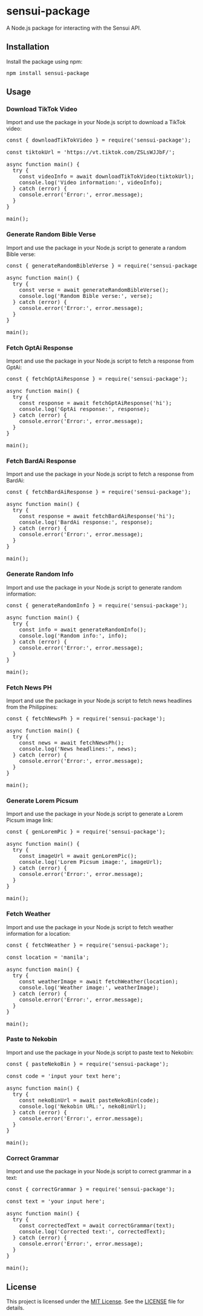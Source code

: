 <!DOCTYPE html>
<html>

<body>

<h1>sensui-package</h1>

<p>A Node.js package for interacting with the Sensui API.</p>

<h2>Installation</h2>

<p>Install the package using npm:</p>

<pre>
npm install sensui-package
</pre>

<h2>Usage</h2>

<h3>Download TikTok Video</h3>

<p>Import and use the package in your Node.js script to download a TikTok video:</p>

<pre>
const { downloadTikTokVideo } = require('sensui-package');

const tiktokUrl = 'https://vt.tiktok.com/ZSLsWJJbF/';

async function main() {
  try {
    const videoInfo = await downloadTikTokVideo(tiktokUrl);
    console.log('Video information:', videoInfo);
  } catch (error) {
    console.error('Error:', error.message);
  }
}

main();
</pre>

<h3>Generate Random Bible Verse</h3>

<p>Import and use the package in your Node.js script to generate a random Bible verse:</p>

<pre>
const { generateRandomBibleVerse } = require('sensui-package');

async function main() {
  try {
    const verse = await generateRandomBibleVerse();
    console.log('Random Bible verse:', verse);
  } catch (error) {
    console.error('Error:', error.message);
  }
}

main();
</pre>

<h3>Fetch GptAi Response</h3>

<p>Import and use the package in your Node.js script to fetch a response from GptAi:</p>

<pre>
const { fetchGptAiResponse } = require('sensui-package');

async function main() {
  try {
    const response = await fetchGptAiResponse('hi');
    console.log('GptAi response:', response);
  } catch (error) {
    console.error('Error:', error.message);
  }
}

main();
</pre>

<h3>Fetch BardAi Response</h3>

<p>Import and use the package in your Node.js script to fetch a response from BardAi:</p>

<pre>
const { fetchBardAiResponse } = require('sensui-package');

async function main() {
  try {
    const response = await fetchBardAiResponse('hi');
    console.log('BardAi response:', response);
  } catch (error) {
    console.error('Error:', error.message);
  }
}

main();
</pre>

<h3>Generate Random Info</h3>

<p>Import and use the package in your Node.js script to generate random information:</p>

<pre>
const { generateRandomInfo } = require('sensui-package');

async function main() {
  try {
    const info = await generateRandomInfo();
    console.log('Random info:', info);
  } catch (error) {
    console.error('Error:', error.message);
  }
}

main();
</pre>

<h3>Fetch News PH</h3>

<p>Import and use the package in your Node.js script to fetch news headlines from the Philippines:</p>

<pre>
const { fetchNewsPh } = require('sensui-package');

async function main() {
  try {
    const news = await fetchNewsPh();
    console.log('News headlines:', news);
  } catch (error) {
    console.error('Error:', error.message);
  }
}

main();
</pre>

<h3>Generate Lorem Picsum</h3>

<p>Import and use the package in your Node.js script to generate a Lorem Picsum image link:</p>

<pre>
const { genLoremPic } = require('sensui-package');

async function main() {
  try {
    const imageUrl = await genLoremPic();
    console.log('Lorem Picsum image:', imageUrl);
  } catch (error) {
    console.error('Error:', error.message);
  }
}

main();
</pre>

<h3>Fetch Weather</h3>

<p>Import and use the package in your Node.js script to fetch weather information for a location:</p>

<pre>
const { fetchWeather } = require('sensui-package');

const location = 'manila';

async function main() {
  try {
    const weatherImage = await fetchWeather(location);
    console.log('Weather image:', weatherImage);
  } catch (error) {
    console.error('Error:', error.message);
  }
}

main();
</pre>

<h3>Paste to Nekobin</h3>

<p>Import and use the package in your Node.js script to paste text to Nekobin:</p>

<pre>
const { pasteNekoBin } = require('sensui-package');

const code = 'input your text here';

async function main() {
  try {
    const nekoBinUrl = await pasteNekoBin(code);
    console.log('Nekobin URL:', nekoBinUrl);
  } catch (error) {
    console.error('Error:', error.message);
  }
}

main();
</pre>

<h3>Correct Grammar</h3>

<p>Import and use the package in your Node.js script to correct grammar in a text:</p>

<pre>
const { correctGrammar } = require('sensui-package');

const text = 'your input here';

async function main() {
  try {
    const correctedText = await correctGrammar(text);
    console.log('Corrected text:', correctedText);
  } catch (error) {
    console.error('Error:', error.message);
  }
}

main();
</pre>

<h2>License</h2>

<p>This project is licensed under the <a href="LICENSE">MIT License</a>. See the <a href="LICENSE">LICENSE</a> file for details.</p>

</body>

</html>
